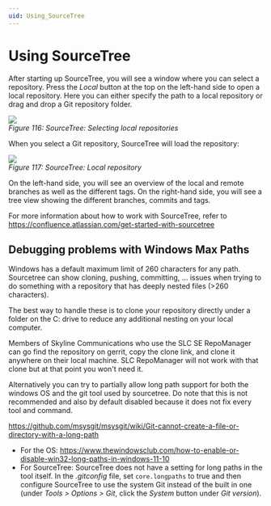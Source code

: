 ```yaml
---
uid: Using_SourceTree
---
```


# Using SourceTree

After starting up SourceTree, you will see a window where you can select a repository. Press the *Local* button at the top on the left-hand side to open a local repository. Here you can either specify the path to a local repository or drag and drop a Git repository folder.

![](~/develop/images/SourceTree_repositories.png)<br>
*Figure 116: SourceTree: Selecting local repositories*

When you select a Git repository, SourceTree will load the repository:

![](~/develop/images/SourceTree_loadedrepository.png)<br>
*Figure 117: SourceTree: Local repository*

On the left-hand side, you will see an overview of the local and remote branches as well as the different tags. On the right-hand side, you will see a tree view showing the different branches, commits and tags.

For more information about how to work with SourceTree, refer to <https://confluence.atlassian.com/get-started-with-sourcetree>

## Debugging problems with Windows Max Paths

Windows has a default maximum limit of 260 characters for any path. Sourcetree can show cloning, pushing, committing, ... issues when trying to do something with a repository that has deeply nested files (>260 characters).

The best way to handle these is to clone your repository directly under a folder on the C: drive to reduce any additional nesting on your local computer.

Members of Skyline Communications who use the SLC SE RepoManager can go find the repository on gerrit, copy the clone link, and clone it anywhere on their local machine. SLC RepoManager will not work with that clone but at that point you won't need it.

Alternatively you can try to partially allow long path support for both the windows OS and the git tool used by sourcetree. Do note that this is not recommended and also by default disabled because it does not fix every tool and command.

<https://github.com/msysgit/msysgit/wiki/Git-cannot-create-a-file-or-directory-with-a-long-path>

- For the OS: <https://www.thewindowsclub.com/how-to-enable-or-disable-win32-long-paths-in-windows-11-10>
- For SourceTree: SourceTree does not have a setting for long paths in the tool itself. In the *.gitconfig* file, set `core.longpaths` to true and then configure SourceTree to use the system Git instead of the built in one (under *Tools > Options > Git*, click the *System* button under *Git version*).
